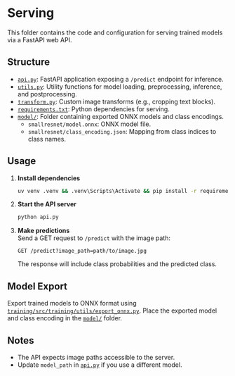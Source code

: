 # Serving

This folder contains the code and configuration for serving trained models via a FastAPI web API.

## Structure

- [`api.py`](api.py): FastAPI application exposing a `/predict` endpoint for inference.
- [`utils.py`](utils.py): Utility functions for model loading, preprocessing, inference, and postprocessing.
- [`transform.py`](transform.py): Custom image transforms (e.g., cropping text blocks).
- [`requirements.txt`](requirements.txt): Python dependencies for serving.
- [`model/`](model/): Folder containing exported ONNX models and class encodings.
  - `smallresnet/model.onnx`: ONNX model file.
  - `smallresnet/class_encoding.json`: Mapping from class indices to class names.

## Usage

1. **Install dependencies**  
   ```sh
   uv venv .venv && .venv\Scripts\Activate && pip install -r requirements.txt
   ```

2. **Start the API server**  
   ```sh
   python api.py
   ```

3. **Make predictions**  
   Send a GET request to `/predict` with the image path:
   ```
   GET /predict?image_path=path/to/image.jpg
   ```

   The response will include class probabilities and the predicted class.

## Model Export

Export trained models to ONNX format using [`training/src/training/utils/export_onnx.py`](training/src/training/utils/export_onnx.py). Place the exported model and class encoding in the [`model/`](serving/model/) folder.

## Notes

- The API expects image paths accessible to the server.
- Update `model_path` in [`api.py`](serving/api.py) if you use a different model.